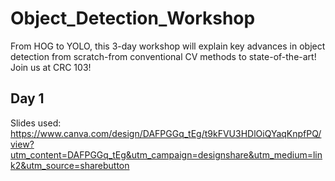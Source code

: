 # Object_Detection_Workshop
From HOG to YOLO, this 3-day workshop will explain key advances in object detection from scratch-from conventional CV methods to state-of-the-art! Join us at CRC 103!

## Day 1 
Slides used: https://www.canva.com/design/DAFPGGq_tEg/t9kFVU3HDlOiQYaqKnpfPQ/view?utm_content=DAFPGGq_tEg&utm_campaign=designshare&utm_medium=link2&utm_source=sharebutton 

